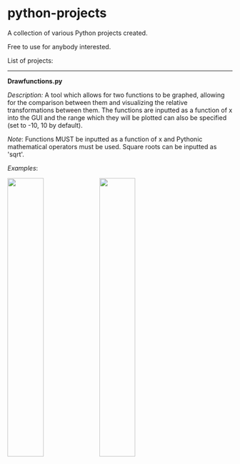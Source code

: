 # python-projects
A collection of various Python projects created.

Free to use for anybody interested.

List of projects:

---

**Drawfunctions.py**

<i>Description:</i> A tool which allows for two functions to be graphed, allowing for the comparison between them and visualizing the
relative transformations between them. The functions are inputted as a function of x into the GUI and the range which they will be plotted
can also be specified (set to -10, 10 by default).

<i>Note</i>: Functions MUST be inputted as a function of x and Pythonic mathematical operators must be used. Square roots can be inputted 
as 'sqrt'.

<i>Examples</i>: 

<img src="https://puu.sh/FLqko/d2ce693fd6.png" width="40%">

<img src="https://puu.sh/FLqnA/697b9738fc.png" width="40%">
